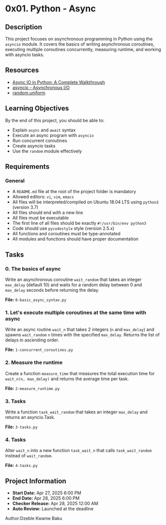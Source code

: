 # 0x01. Python - Async

## Description
This project focuses on asynchronous programming in Python using the `asyncio` module. It covers the basics of writing asynchronous coroutines, executing multiple coroutines concurrently, measuring runtime, and working with asyncio tasks.

## Resources
- [Async IO in Python: A Complete Walkthrough](https://realpython.com/async-io-python/)
- [asyncio - Asynchronous I/O](https://docs.python.org/3/library/asyncio.html)
- [random.uniform](https://docs.python.org/3/library/random.html#random.uniform)

## Learning Objectives
By the end of this project, you should be able to:
- Explain `async` and `await` syntax
- Execute an async program with `asyncio`
- Run concurrent coroutines
- Create asyncio tasks
- Use the `random` module effectively

## Requirements
### General
- A `README.md` file at the root of the project folder is mandatory
- Allowed editors: `vi`, `vim`, `emacs`
- All files will be interpreted/compiled on Ubuntu 18.04 LTS using `python3` (version 3.7)
- All files should end with a new line
- All files must be executable
- The first line of all files should be exactly `#!/usr/bin/env python3`
- Code should use `pycodestyle` style (version 2.5.x)
- All functions and coroutines must be type-annotated
- All modules and functions should have proper documentation

## Tasks

### 0. The basics of async
Write an asynchronous coroutine `wait_random` that takes an integer `max_delay` (default 10) and waits for a random delay between 0 and `max_delay` seconds before returning the delay.

**File:** `0-basic_async_syntax.py`

### 1. Let's execute multiple coroutines at the same time with async
Write an async routine `wait_n` that takes 2 integers (`n` and `max_delay`) and spawns `wait_random` `n` times with the specified `max_delay`. Returns the list of delays in ascending order.

**File:** `1-concurrent_coroutines.py`

### 2. Measure the runtime
Create a function `measure_time` that measures the total execution time for `wait_n(n, max_delay)` and returns the average time per task.

**File:** `2-measure_runtime.py`

### 3. Tasks
Write a function `task_wait_random` that takes an integer `max_delay` and returns an asyncio.Task.

**File:** `3-tasks.py`

### 4. Tasks
Alter `wait_n` into a new function `task_wait_n` that calls `task_wait_random` instead of `wait_random`.

**File:** `4-tasks.py`

## Project Information
- **Start Date:** Apr 27, 2025 6:00 PM
- **End Date:** Apr 28, 2025 6:00 PM
- **Checker Release:** Apr 28, 2025 12:00 AM
- **Auto Review:** Launched at the deadline

Author:Dzeble Kwame Baku
